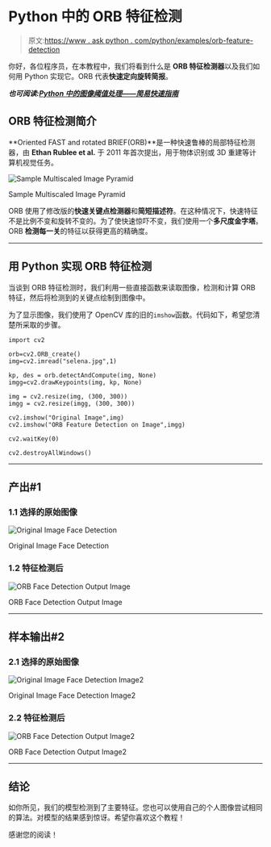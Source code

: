 # Python 中的 ORB 特征检测

> 原文:[https://www . ask python . com/python/examples/orb-feature-detection](https://www.askpython.com/python/examples/orb-feature-detection)

你好，各位程序员，在本教程中，我们将看到什么是 **ORB 特征检测器**以及我们如何用 Python 实现它。ORB 代表**快速定向旋转简报**。

***也可阅读:[Python 中的图像阈值处理——简易快速指南](https://www.askpython.com/python/examples/image-thresholding)***

## ORB 特征检测简介

**Oriented FAST and rotated BRIEF(ORB)**是一种快速鲁棒的局部特征检测器，由 **Ethan Rublee et al.** 于 2011 年首次提出，用于物体识别或 3D 重建等计算机视觉任务。

![Sample Multiscaled Image Pyramid](../Images/f449b5cf205719f3d3a9e45de91ec766.png)

Sample Multiscaled Image Pyramid

ORB 使用了修改版的**快速关键点检测器**和**简短描述符**。在这种情况下，快速特征不是比例不变和旋转不变的。为了使快速惊吓不变，我们使用一个**多尺度金字塔**。ORB **检测每一关**的特征以获得更高的精确度。

* * *

## 用 Python 实现 ORB 特征检测

当谈到 ORB 特征检测时，我们利用一些直接函数来读取图像，检测和计算 ORB 特征，然后将检测到的关键点绘制到图像中。

为了显示图像，我们使用了 OpenCV 库的旧的`imshow`函数。代码如下，希望您清楚所采取的步骤。

```
import cv2

orb=cv2.ORB_create()
img=cv2.imread("selena.jpg",1)

kp, des = orb.detectAndCompute(img, None)
imgg=cv2.drawKeypoints(img, kp, None)

img = cv2.resize(img, (300, 300))  
imgg = cv2.resize(imgg, (300, 300))  

cv2.imshow("Original Image",img)
cv2.imshow("ORB Feature Detection on Image",imgg)

cv2.waitKey(0)

cv2.destroyAllWindows()

```

* * *

## 产出#1

### 1.1 选择的原始图像

![Original Image Face Detection](../Images/3e22447b2cf138d44d04923c4917606d.png)

Original Image Face Detection

### 1.2 特征检测后

![ORB Face Detection Output Image](../Images/9b956888be8b62c9e48b8afb260f97fd.png)

ORB Face Detection Output Image

* * *

## 样本输出#2

### 2.1 选择的原始图像

![Original Image Face Detection Image2](../Images/1892c18ef6231a6c00b5ef829fb94885.png)

Original Image Face Detection Image2

### 2.2 特征检测后

![ORB Face Detection Output Image2](../Images/907685c7dea632e68d94e080f430c8d5.png)

ORB Face Detection Output Image2

* * *

## 结论

如你所见，我们的模型检测到了主要特征。您也可以使用自己的个人图像尝试相同的算法。对模型的结果感到惊讶。希望你喜欢这个教程！

感谢您的阅读！